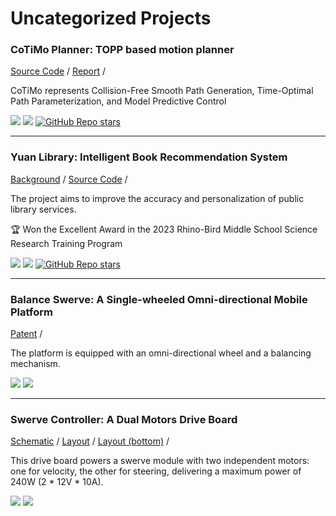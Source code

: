 # Uncategorized Projects

### CoTiMo Planner: TOPP based motion planner

<RightImg src="/projects/projects/2024-cotimo.gif" width=30% />

[Source Code](https://github.com/zhangzrJerry/CoTiMo/) /
[Report](/posts/2024/cotimo-planner) /

CoTiMo represents Collision-Free Smooth Path Generation, Time-Optimal Path Parameterization, and Model Predictive Control

<Badges>
  <img src="/tags/ros.svg">
  <img src="/tags/cpp.svg">
  <a href="https://github.com/ZhangzrJerry/CoTiMo"><img alt="GitHub Repo stars" src="https://img.shields.io/github/stars/zhangzrjerry/cotimo"></a>
</Badges>

---

### Yuan Library: Intelligent Book Recommendation System

<RightImg src="/projects/projects/2023-rb.png" width=30% />

[Background](https://cloud.tencent.com/developer/article/2258040) /
[Source Code](https://github.com/ZhangzrJerry/RhinoBird) /

The project aims to improve the accuracy and personalization of public library services.

:trophy: Won the Excellent Award in the 2023 Rhino-Bird Middle School Science Research Training Program

<Badges>
  <img src="/tags/paddlepaddle.svg">
  <img src="/tags/flask.svg">
  <a href="https://github.com/ZhangzrJerry/RhinoBird"><img alt="GitHub Repo stars" src="https://img.shields.io/github/stars/zhangzrjerry/rhinobird"></a>
</Badges>

---

<RightImg src="/projects/projects/2022-bs.gif" width=20% />

### Balance Swerve: A Single-wheeled Omni-directional Mobile Platform

[Patent](https://patents.google.com/patent/CN115107901A) /

The platform is equipped with an omni-directional wheel and a balancing mechanism.

<Badges>
  <img src="/tags/embedded.svg">
  <img src="/tags/control.svg">
</Badges>

---

### Swerve Controller: A Dual Motors Drive Board

<RightImg src="/projects/projects/2022-sc.png" width=30% />

[Schematic](/projects/projects/2022-sc-schematic.png) /
[Layout](/projects/projects/2022-sc-top.png) /
[Layout (bottom)](/projects/projects/2022-sc-bottom.png) /

This drive board powers a swerve module with two independent motors: one for velocity, the other for steering, delivering a maximum power of 240W (2 \* 12V \* 10A).

<Badges>
  <img src="/tags/embedded.svg">
  <img src="/tags/control.svg">
</Badges>
